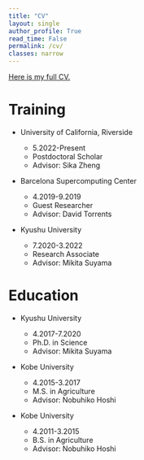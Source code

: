 ```yaml
---
title: "CV"
layout: single
author_profile: True
read_time: False
permalink: /cv/
classes: narrow
---
```


[Here is my full CV.](https://drive.google.com/file/d/1pbPcLWUZR21FRXuJK3W9tI8TyX7vHvvb/view?usp=share_link)

Training
===
* University of California, Riverside
	* 5.2022-Present
	* Postdoctoral Scholar
	* Advisor: Sika Zheng

* Barcelona Supercomputing Center
	* 4.2019-9.2019
	* Guest Researcher
	* Advisor: David Torrents

* Kyushu University
	* 7.2020-3.2022
	* Research Associate
	* Advisor: Mikita Suyama



Education
===
* Kyushu University
	* 4.2017-7.2020
	* Ph.D. in Science
	* Advisor: Mikita Suyama

* Kobe University
	* 4.2015-3.2017
	* M.S. in Agriculture
	* Advisor: Nobuhiko Hoshi

* Kobe University
	* 4.2011-3.2015
	* B.S. in Agriculture
	* Advisor: Nobuhiko Hoshi
